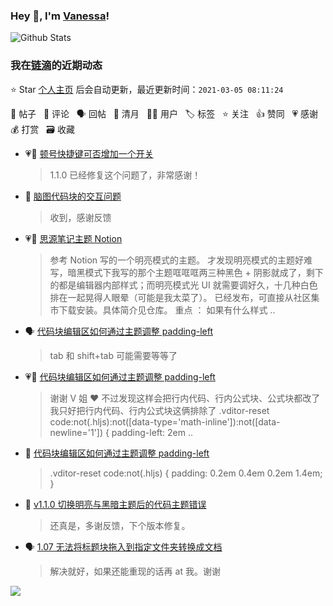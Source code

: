 ### Hey 👋, I'm [Vanessa](http://vanessa.b3log.org/)!

![Github Stats](https://github-readme-stats.vercel.app/api?username=Vanessa219&show_icons=true)

<!--events start -->

### 我在[链滴](https://ld246.com)的近期动态

⭐️ Star [个人主页](https://github.com/Vanessa219/Vanessa219) 后会自动更新，最近更新时间：`2021-03-05 08:11:24`

📝 帖子 &nbsp; 💬 评论 &nbsp; 🗣 回帖 &nbsp; 🌙 清月 &nbsp; 👨‍💻 用户 &nbsp; 🏷️ 标签 &nbsp; ⭐️ 关注 &nbsp; 👍 赞同 &nbsp; 💗 感谢 &nbsp; 💰 打赏 &nbsp; 🗃 收藏

* 💗💬 [顿号快捷键可否增加一个开关](https://ld246.com/article/1614085320000/comment/1614868203532#comments)

  > 1.1.0 已经修复这个问题了，非常感谢！
* 💬 [脑图代码块的交互问题](https://ld246.com/article/1614866847301/comment/1614868070089#comments)

  > 收到，感谢反馈
* 💗📝 [思源笔记主题 Notion](https://ld246.com/article/1614862499750)

  > 参考 Notion 写的一个明亮模式的主题。 才发现明亮模式的主题好难写，暗黑模式下我写的那个主题哐哐哐两三种黑色 + 阴影就成了，剩下的都是编辑器内部样式；而明亮模式光 UI 就需要调好久，十几种白色排在一起晃得人眼晕（可能是我太菜了）。 已经发布，可直接从社区集市下载安装。具体简介见仓库。 重点 ： 如果有什么样式 ..
* 🗣 [代码块编辑区如何通过主题调整 padding-left](https://ld246.com/article/1614849675765/comment/1614862330440#comments)

  > tab 和 shift+tab 可能需要等等了
* 💗💬 [代码块编辑区如何通过主题调整 padding-left](https://ld246.com/article/1614849675765/comment/1614862330440#comments)

  > 谢谢 V 姐 ❤️ 不过发现这样会把行内代码、行内公式块、公式块都改了 我只好把行内代码、行内公式块这俩排除了 .vditor-reset code:not(.hljs):not([data-type='math-inline']):not([data-newline='1']) { padding-left: 2em ..
* 💬 [代码块编辑区如何通过主题调整 padding-left](https://ld246.com/article/1614849675765/comment/1614860848932#comments)

  > .vditor-reset code:not(.hljs) { padding: 0.2em 0.4em 0.2em 1.4em; }
* 💬 [v1.1.0 切换明亮与黑暗主题后的代码主题错误](https://ld246.com/article/1614849052469/comment/1614860434120#comments)

  > 还真是，多谢反馈，下个版本修复。
* 🗣 [1.07 无法将标题块拖入到指定文件夹转换成文档](https://ld246.com/article/1614400694288/comment/1614857259817#comments)

  > 解决就好，如果还能重现的话再 at 我。谢谢


<!--events end -->

<a title="Hits" target="_blank" href="https://github.com/Vanessa219/Vanessa219"><img src="https://hits.b3log.org/Vanessa219/Vanessa219.svg"></a>
